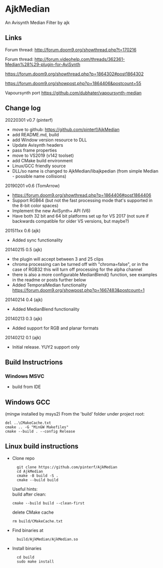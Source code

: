 # AjkMedian
An Avisynth Median Filter by ajk

## Links

Forum thread: http://forum.doom9.org/showthread.php?t=170216

Forum thread: http://forum.videohelp.com/threads/362361-Median%28%29-plugin-for-AviSynth

https://forum.doom9.org/showthread.php?p=1864302#post1864302

https://forum.doom9.org/showpost.php?p=1864406&postcount=55

Vapoursynth port https://github.com/dubhater/vapoursynth-median

## Change log

20220301 v0.7 (pinterf)
  - move to github: https://github.com/pinterf/AjkMedian
  - add README.md, build
  - add Window version resource to DLL
  - Update Avisynth headers
  - pass frame properties
  - move to VS2019 (v142 toolset)
  - add CMake build environment
  - Linux/GCC friendly source
  - DLL/so name is changed to AjkMedian/libajkpedian (from simple Median - possible name collisions)

20190201 v0.6 (TomArrow)
  - https://forum.doom9.org/showthread.php?p=1864406#post1864406
  - Support RGB64 (but not the fast processing mode that's supported in the 8-bit color spaces)
  - Implement the new AviSynth+ API (V6)
  - Have both 32 bit and 64 bit platforms set up for VS 2017 (not sure if backwards compatible for older VS versions, but maybe?)

201511xx 0.6 (ajk)
  - Added sync functionality

20140215 0.5 (ajk)
  - the plugin will accept between 3 and 25 clips
  - chroma processing can be turned off with "chroma=false", or in the case of RGB32 this will turn off processing for the alpha channel
  - there is also a more configurable MedianBlend() function, see examples in the readme or posts further below
  - Added TemporalMedian functionality 
    https://forum.doom9.org/showpost.php?p=1667483&postcount=1

20140214 0.4 (ajk)
  - Added MedianBlend functionality

20140213 0.3 (ajk)
  - Added support for RGB and planar formats

20140212 0.1 (ajk)
  - Initial release. YUY2 support only

## Build Instructrions

### Windows MSVC

* build from IDE

## Windows GCC
(mingw installed by msys2)
From the 'build' folder under project root:

    del ..\CMakeCache.txt
    cmake .. -G "MinGW Makefiles"
    cmake --build . --config Release  

## Linux build instructions

* Clone repo

        git clone https://github.com/pinterf/AjkMedian
        cd AjkMedian
        cmake -B build -S .
        cmake --build build

  Useful hints:        
  build after clean:

      cmake --build build --clean-first

  delete CMake cache

      rm build/CMakeCache.txt

* Find binaries at

        build/AjkMedian/AjkMedian.so

* Install binaries

        cd build
        sudo make install

